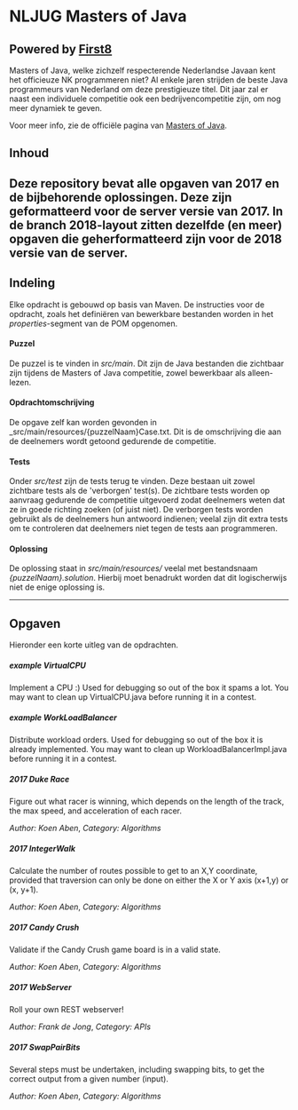 # NLJUG Masters of Java
## Powered by [First8](http://www.first8.nl)
Masters of Java, welke zichzelf respecterende Nederlandse Javaan
kent het officieuze NK programmeren niet? Al enkele jaren strijden de beste Java programmeurs van Nederland om deze prestigieuze titel. Dit jaar zal er naast een individuele competitie ook een bedrijvencompetitie zijn, om nog meer dynamiek te geven.

Voor meer info, zie de officiële pagina van [Masters of Java](http://www.nljug.org/moj/2017/).

## Inhoud
Deze repository bevat alle opgaven van 2017 en de bijbehorende oplossingen. Deze zijn geformatteerd voor de server versie van 2017. 
In de branch 2018-layout zitten dezelfde (en meer) opgaven die geherformatteerd zijn voor de 2018 versie van de server.
---

## Indeling
Elke opdracht is gebouwd op basis van Maven. De instructies voor de opdracht, zoals het definiëren van bewerkbare bestanden worden in het _properties_-segment van de POM opgenomen.

#### Puzzel
De puzzel is te vinden in _src/main_. Dit zijn de Java bestanden die zichtbaar zijn tijdens de Masters of Java competitie, zowel bewerkbaar als alleen-lezen.

#### Opdrachtomschrijving
De opgave zelf kan worden gevonden in _src/main/resources/{puzzelNaam}Case.txt. Dit is de omschrijving die aan de deelnemers wordt getoond gedurende de competitie.

#### Tests
Onder _src/test_ zijn de tests terug te vinden. Deze bestaan uit zowel zichtbare tests als de 'verborgen' test(s). De zichtbare tests worden op aanvraag gedurende de competitie uitgevoerd zodat deelnemers weten dat ze in goede richting zoeken (of juist niet). De verborgen tests worden gebruikt als de deelnemers hun antwoord indienen; veelal zijn dit extra tests om te controleren dat deelnemers niet tegen de tests aan programmeren.

#### Oplossing
De oplossing staat in _src/main/resources/_ veelal met bestandsnaam _{puzzelNaam}.solution_. Hierbij moet benadrukt worden dat dit logischerwijs niet de enige oplossing is.

---

## Opgaven
Hieronder een korte uitleg van de opdrachten.

##### example VirtualCPU
Implement a CPU :)
Used for debugging so out of the box it spams a lot. You may want to clean up VirtualCPU.java before running it in a contest.

##### example WorkLoadBalancer
Distribute workload orders.
Used for debugging so out of the box it is already implemented. You may want to clean up WorkloadBalancerImpl.java before running it in a contest.

##### 2017 Duke Race
Figure out what racer is winning, which depends on the length of the track, the max speed, and acceleration of each racer.

_Author: Koen Aben_,
_Category: Algorithms_

##### 2017 IntegerWalk
Calculate the number of routes possible to get to an X,Y coordinate, provided that traversion can only be done on either the X or Y axis (x+1,y) or (x, y+1).

_Author: Koen Aben_,
_Category: Algorithms_

##### 2017 Candy Crush
Validate if the Candy Crush game board is in a valid state.

_Author: Koen Aben_,
_Category: Algorithms_

##### 2017 WebServer
Roll your own REST webserver!

_Author: Frank de Jong_,
_Category: APIs_

##### 2017 SwapPairBits
Several steps must be undertaken, including swapping bits, to get the correct output from a given number (input).

_Author: Koen Aben_,
_Category: Algorithms_
